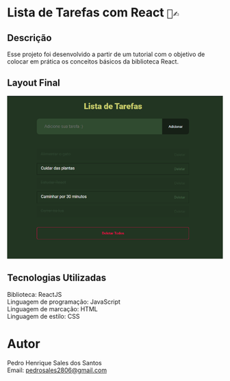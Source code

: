 # Lista de Tarefas com React  `📓✍️` 
## Descrição
Esse projeto foi desenvolvido a partir de um tutorial com o objetivo de colocar em prática os conceitos básicos da biblioteca React.

## Layout Final

![Lista de Tarefas](/src/assets/todo-react-icon.png)

## Tecnologias Utilizadas
Biblioteca: ReactJS <br>
Linguagem de programação: JavaScript <br>
Linguagem de marcação: HTML <br>
Linguagem de estilo: CSS <br>

# Autor
Pedro Henrique Sales dos Santos <br>
Email: pedrosales2806@gmail.com
